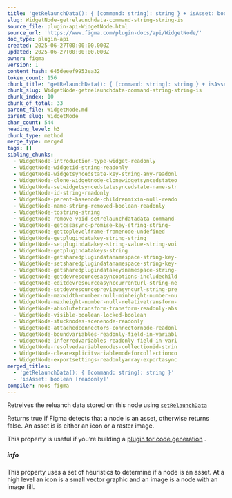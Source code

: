 ```yaml
---
title: 'getRelaunchData(): { [command: string]: string } + isAsset: boolean [readonly]'
slug: WidgetNode-getrelaunchdata-command-string-string-is
source_file: plugin-api-WidgetNode.html
source_url: 'https://www.figma.com/plugin-docs/api/WidgetNode/'
doc_type: plugin-api
created: 2025-06-27T00:00:00.000Z
updated: 2025-06-27T00:00:00.000Z
owner: figma
version: 1
content_hash: 645deeef9953ea32
token_count: 156
chunk_title: 'getRelaunchData(): { [command: string]: string } + isAsset: boolean [readonly]'
chunk_slug: WidgetNode-getrelaunchdata-command-string-string-is
chunk_index: 10
chunk_of_total: 33
parent_file: WidgetNode.md
parent_slug: WidgetNode
char_count: 544
heading_level: h3
chunk_type: method
merge_type: merged
tags: []
sibling_chunks:
  - WidgetNode-introduction-type-widget-readonly
  - WidgetNode-widgetid-string-readonly
  - WidgetNode-widgetsyncedstate-key-string-any-readonl
  - WidgetNode-clone-widgetnode-clonewidgetsyncedstateo
  - WidgetNode-setwidgetsyncedstatesyncedstate-name-str
  - WidgetNode-id-string-readonly
  - WidgetNode-parent-basenode-childrenmixin-null-reado
  - WidgetNode-name-string-removed-boolean-readonly
  - WidgetNode-tostring-string
  - WidgetNode-remove-void-setrelaunchdatadata-command-
  - WidgetNode-getcssasync-promise-key-string-string-
  - WidgetNode-gettoplevelframe-framenode-undefined
  - WidgetNode-getplugindatakey-string-string
  - WidgetNode-setplugindatakey-string-value-string-voi
  - WidgetNode-getplugindatakeys-string
  - WidgetNode-getsharedplugindatanamespace-string-key-
  - WidgetNode-setsharedplugindatanamespace-string-key-
  - WidgetNode-getsharedplugindatakeysnamespace-string-
  - WidgetNode-getdevresourcesasyncoptions-includechild
  - WidgetNode-editdevresourceasynccurrenturl-string-ne
  - WidgetNode-setdevresourcepreviewasyncurl-string-pre
  - WidgetNode-maxwidth-number-null-minheight-number-nu
  - WidgetNode-maxheight-number-null-relativetransform-
  - WidgetNode-absolutetransform-transform-readonly-abs
  - WidgetNode-visible-boolean-locked-boolean
  - WidgetNode-stucknodes-scenenode-readonly
  - WidgetNode-attachedconnectors-connectornode-readonl
  - WidgetNode-boundvariables-readonly-field-in-variabl
  - WidgetNode-inferredvariables-readonly-field-in-vari
  - WidgetNode-resolvedvariablemodes-collectionid-strin
  - WidgetNode-clearexplicitvariablemodeforcollectionco
  - WidgetNode-exportsettings-readonlyarray-exportasync
merged_titles:
  - 'getRelaunchData(): { [command: string]: string }'
  - 'isAsset: boolean [readonly]'
compiler: noos-figma
---
```


Retreives the reluanch data stored on this node using [`setRelaunchData`](/plugin-docs/api/properties/nodes-setrelaunchdata/)

Returns true if Figma detects that a node is an asset, otherwise returns false. An asset is is either an icon or a raster image.

This property is useful if you’re building a [plugin for code generation](/plugin-docs/codegen-plugins/)
.

##### info

This property uses a set of heuristics to determine if a node is an asset. At a high level an icon is a small vector graphic and an image is a node with an image fill.
